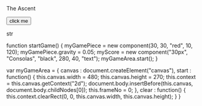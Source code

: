 
<!DOCTYPE html>
<html>
<script src="stats.js"></script>


<!--
Page setup
-->

<head>The Ascent</head>
<p>

  <button onclick="findstr()"> click me </button>
</p>

<p>
  <div id = "str"> str</div>
</p>




function startGame() {
  myGamePiece = new component(30, 30, "red", 10, 120);
  myGamePiece.gravity = 0.05;
  myScore = new component("30px", "Consolas", "black", 280, 40, "text");
  myGameArea.start();
}

var myGameArea = {
  canvas : document.createElement("canvas"),
  start : function() {
    this.canvas.width = 480;
    this.canvas.height = 270;
    this.context = this.canvas.getContext("2d");
    document.body.insertBefore(this.canvas, document.body.childNodes[0]);
    this.frameNo = 0;
  },
  clear : function() {
    this.context.clearRect(0, 0, this.canvas.width, this.canvas.height);
  }
}
</html>
